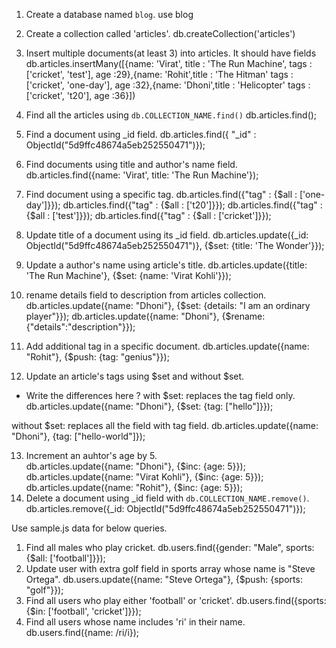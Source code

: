 1. Create a database named `blog`.
use blog

2. Create a collection called 'articles'.
db.createCollection('articles')
3. Insert multiple documents(at least 3) into articles. It should have fields
db.articles.insertMany([{name: 'Virat', title : 'The Run Machine', tags :['cricket', 'test'], age :29},{name: 'Rohit',title : 'The Hitman' tags : ['cricket', 'one-day'], age :32},{name: 'Dhoni',title : 'Helicopter' tags : ['cricket', 't20'], age :36}])
4. Find all the articles using `db.COLLECTION_NAME.find()`
db.articles.find();

5. Find a document using _id field.
db.articles.find({ "_id" : ObjectId("5d9ffc48674a5eb252550471")});

6. Find documents using title and author's name field.
db.articles.find({name: 'Virat', title: 'The Run Machine'});

7. Find document using a specific tag.
db.articles.find({"tag" : {$all : ['one-day']}});
db.articles.find({"tag" : {$all : ['t20']}});
db.articles.find({"tag" : {$all : ['test']}});
db.articles.find({"tag" : {$all : ['cricket']}});

8. Update title of a document using its _id field.
db.articles.update({_id: ObjectId("5d9ffc48674a5eb252550471")}, {$set: {title: 'The Wonder'}});

9. Update a author's name using article's title.
db.articles.update({title: 'The Run Machine'}, {$set: {name: 'Virat Kohli'}});

10. rename details field to description from articles collection. 
db.articles.update({name: "Dhoni"}, {$set: {details: "I am an ordinary player"}});
db.articles.update({name: "Dhoni"}, {$rename: {"details":"description"}});

11. Add additional tag in a specific document.
db.articles.update({name: "Rohit"}, {$push: {tag: "genius"}});

12. Update an article's tags using $set and without $set.
  - Write the differences here ?
  with $set: replaces the tag field only.
db.articles.update({name: "Dhoni"}, {$set: {tag: ["hello"]}});

without $set: replaces all the field with tag field.
db.articles.update({name: "Dhoni"}, {tag: ["hello-world"]});

13. Increment an auhtor's age by 5.  
db.articles.update({name: "Dhoni"}, {$inc: {age: 5}});
db.articles.update({name: "Virat Kohli"}, {$inc: {age: 5}});
db.articles.update({name: "Rohit"}, {$inc: {age: 5}});
14. Delete a document using _id field with `db.COLLECTION_NAME.remove()`.
db.articles.remove({_id: ObjectId("5d9ffc48674a5eb252550471")});

Use sample.js data for below queries.

1. Find all males who play cricket.
db.users.find({gender: "Male", sports: {$all: ['football']}});
2. Update user with extra golf field in sports array whose name is "Steve Ortega".
db.users.update({name: "Steve Ortega"}, {$push: {sports: "golf"}});
3. Find all users who play either 'football' or 'cricket'.
db.users.find({sports: {$in: ['football', 'cricket']}});
4. Find all users whose name includes 'ri' in their name.
db.users.find({name: /ri/i});